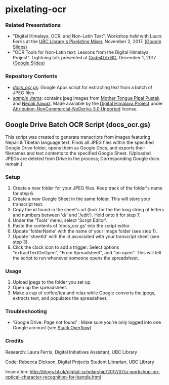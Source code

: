 # pixelating-ocr

### Related Presentations

- "Digital Himalaya, OCR, and Non-Latin Text". Workshop held with Laura Ferris at the [UBC Library's Pixelating Mixer](https://events.library.ubc.ca/series/118), November 2, 2017. [(Google Slides)](https://docs.google.com/presentation/d/1euANzVrodh9U2L69O2uEfU7NHyEW5zM_gA_Vh0HYxbA/edit?usp=sharing)
- "OCR Tools for Non-Latin text: Lessons from the Digital Himalaya Project". Lightning talk presented at [Code4Lib BC](https://wiki.code4lib.org/BC), December 1, 2017. [(Google Slides)](https://docs.google.com/presentation/d/12AtxABkYr9m2bJY6Pa3jEIViHAlt39lyrc1ZhvCakI8/edit?usp=sharing)

### Repository Contents
- [*docs_ocr.gs*](./docs_ocr.gs): Google Apps script for extracting text from a batch of JPEG files
- [*sample_items*](./sample_items): contains jpeg images from [Mother Tongue Pipal Pustak](http://www.digitalhimalaya.com/collections/journals/mtpp/) and [Nepali Aawaz](http://www.digitalhimalaya.com/collections/journals/nepaliaawaz/). Made available by the [Digital Himalaya Project](http://www.digitalhimalaya.com) under [Attribution-NonCommercial-NoDerivs 3.0 Unported](https://creativecommons.org/licenses/by-nc-nd/3.0/) license.

## Google Drive Batch OCR Script (docs_ocr.gs)

This script was created to generate transcripts from images featuring Nepali & Tibetan language text. Finds all JPEG files within the specified Google Drive folder, opens them as Google Docs, and exports their filenames and text contents to the specified Google Sheet. (Uploaded JPEGs are deleted from Drive in the process; Corresponding Google docs remain.)

### Setup

1. Create a new folder for your JPEG files. Keep track of the folder's name for step 6.
2. Create a new Google Sheet in the same folder. This will store your transcript text.
3. Copy the id found in the sheet's url (look for the the long string of letters and numbers between 'd/' and '/edit'). Hold onto it for step 7.
4. Under the 'Tools' menu, select 'Script Editor'.
5. Paste the contents of 'docs_ocr.gs' into the script editor.
6. Update 'folderName' with the name of your image folder (see step 1).
7. Update 'sheetId' with the id associated with your transcript sheet (see step 3).
8. Click the clock icon to add a trigger. Select options "extractTextOnOpen", "From Spreadsheet", and "on open". This will tell the script to run whenever someone opens the spreadsheet.

### Usage

1. Upload jpegs to the folder you set up.
2. Open up the spreadsheet.
3. Make a cup of coffee/tea and relax while Google converts the jpegs, extracts text, and populates the spreadsheet.

### Troubleshooting

* 'Google Drive: Page not found' : Make sure you're only logged into one Google account (see [Stack Overflow](https://stackoverflow.com/questions/47045209/google-drive-page-not-found-sorry-unable-to-open-the-file-at-this-time)) 

### Credits

Research: Laura Ferris, Digital Initiatives Assistant, UBC Library

Code: Rebecca Dickson, Digital Projects Student Librarian, UBC Library

Inspiration: http://blogs.bl.uk/digital-scholarship/2017/07/a-workshop-on-optical-character-recognition-for-bangla.html
